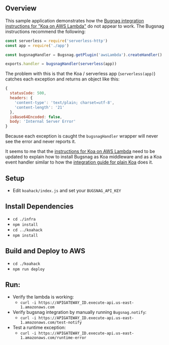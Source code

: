 ## Overview
This sample application demonstrates how the [Bugnag integration instructions for "Koa on AWS Lambda"](https://docs.bugsnag.com/platforms/javascript/koa/aws-lambda/) do not appear to work. The Bugsnag instructions recommend the following:
```typescript
const serverless = require('serverless-http')
const app = require('./app')

const bugsnagHandler = Bugsnag.getPlugin('awsLambda').createHandler()

exports.handler = bugsnagHandler(serverless(app))
```

The problem with this is that the Koa / serverless app (`serverless(app)`) catches each exception and returns an object like this: 

```javascript
{
  statusCode: 500,
  headers: {
    'content-type': 'text/plain; charset=utf-8',
    'content-length': '21'
  },
  isBase64Encoded: false,
  body: 'Internal Server Error'
}
```

Because each exception is caught the `bugsnagHandler` wrapper will never see the error and never reports it.

It seems to me that the [instructions for Koa on AWS Lambda](https://docs.bugsnag.com/platforms/javascript/koa/aws-lambda) need to be updated to explain how to install Bugsnag as Koa middleware and as a Koa event handler similar to how the [integration guide for plain Koa](https://docs.bugsnag.com/platforms/javascript/koa) does it.

## Setup
- Edit `koahack/index.js` and set your `BUGSNAG_API_KEY`

## Install Dependencies
- `cd ./infra`
- `npm install`
- `cd ../koahack`
- `npm install`

## Build and Deploy to AWS
- `cd ./koahack`
- `npm run deploy`

## Run:
- Verify the lambda is working:
  - `curl -i https://APIGATEWAY_ID.execute-api.us-east-1.amazonaws.com`
- Verify bugsnag integration by manually running `Bugsnag.notify`:
  - `curl -i https://APIGATEWAY_ID.execute-api.us-east-1.amazonaws.com/test-notify`
- Test a runtime exception:
  - `curl -i https://APIGATEWAY_ID.execute-api.us-east-1.amazonaws.com/runtime-error` 
